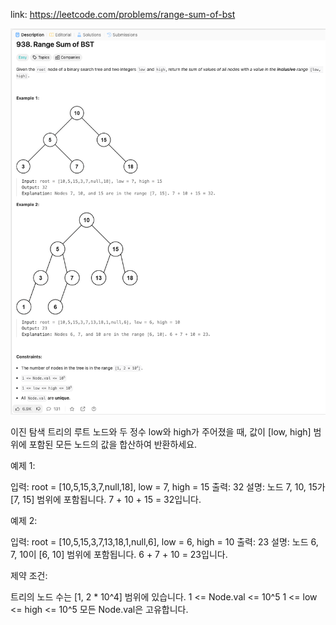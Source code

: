 link: https://leetcode.com/problems/range-sum-of-bst 

![img.png](img.png)

이진 탐색 트리의 루트 노드와 두 정수 low와 high가 주어졌을 때, 값이 [low, high] 범위에 포함된 모든 노드의 값을 합산하여 반환하세요.

예제 1:

입력: root = [10,5,15,3,7,null,18], low = 7, high = 15
출력: 32
설명: 노드 7, 10, 15가 [7, 15] 범위에 포함됩니다. 7 + 10 + 15 = 32입니다.

예제 2:

입력: root = [10,5,15,3,7,13,18,1,null,6], low = 6, high = 10
출력: 23
설명: 노드 6, 7, 10이 [6, 10] 범위에 포함됩니다. 6 + 7 + 10 = 23입니다.

제약 조건:

트리의 노드 수는 [1, 2 * 10^4] 범위에 있습니다.
1 <= Node.val <= 10^5
1 <= low <= high <= 10^5
모든 Node.val은 고유합니다.
